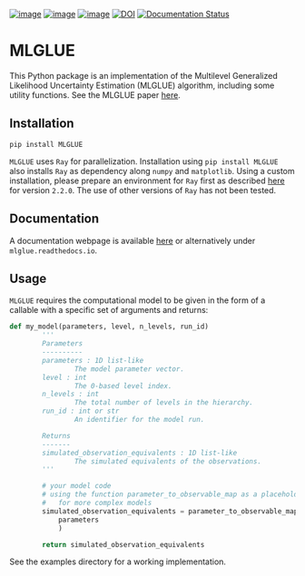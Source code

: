[![image](https://img.shields.io/pypi/v/mlglue.svg)](https://pypi.python.org/pypi/mlglue)
[![image](https://img.shields.io/pypi/l/mlglue.svg)](https://mit-license.org/)
[![image](https://img.shields.io/pypi/pyversions/mlglue)](https://pypi.python.org/pypi/mlglue)
[![DOI](https://zenodo.org/badge/DOI/10.5281/zenodo.13122535.svg)](https://doi.org/10.5281/zenodo.13122535)
[![Documentation Status](https://readthedocs.org/projects/mlglue/badge/?version=latest)](https://mlglue.readthedocs.io/en/latest/?badge=latest)

# MLGLUE
This Python package is an implementation of the Multilevel Generalized Likelihood Uncertainty Estimation (MLGLUE) algorithm, including some utility functions. See the MLGLUE paper [here](https://doi.org/10.1029/2024WR037735).

## Installation
`pip install MLGLUE`

`MLGLUE` uses `Ray` for parallelization. Installation using `pip install MLGLUE` also installs `Ray` as dependency along `numpy` and `matplotlib`. Using a custom installation, please prepare an environment for `Ray` first as described [here](https://docs.ray.io/en/releases-2.2.0/ray-overview/installation.html) for version `2.2.0`. The use of other versions of `Ray` has not been tested.

## Documentation

A documentation webpage is available [here](https://mlglue.readthedocs.io/en/latest/) or alternatively under `mlglue.readthedocs.io`.

## Usage
`MLGLUE` requires the computational model to be given in the form of a callable with a specific set of arguments and returns:

```python
def my_model(parameters, level, n_levels, run_id)
        '''
        Parameters
        ----------
        parameters : 1D list-like
                The model parameter vector.
        level : int
                The 0-based level index.
        n_levels : int
                The total number of levels in the hierarchy.
        run_id : int or str
                An identifier for the model run.

        Returns
        -------
        simulated_observation_equivalents : 1D list-like
                The simulated equivalents of the observations.
        '''

        # your model code
        # using the function parameter_to_observable_map as a placeholder
        #	for more complex models
        simulated_observation_equivalents = parameter_to_observable_map(
        	parameters
        	)

        return simulated_observation_equivalents
```

See the examples directory for a working implementation.